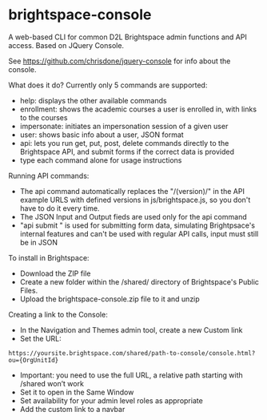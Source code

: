 # brightspace-console
A web-based CLI for common D2L Brightspace admin functions and API access. Based on JQuery Console.

See https://github.com/chrisdone/jquery-console for info about the console.

What does it do? Currently only 5 commands are supported:
* help: displays the other available commands
* enrollment: shows the academic courses a user is enrolled in, with links to the courses
* impersonate: initiates an impersonation session of a given user
* user: shows basic info about a user, JSON format
* api: lets you run get, put, post, delete commands directly to the Brightspace API, and submit forms if the correct data is provided
* type each command alone for usage instructions

Running API commands:
* The api command automatically replaces the "/(version)/" in the API example URLS with defined versions in js/brightspace.js, so you don't have to do it every time.
* The JSON Input and Output fieds are used only for the api command
* "api submit <url>" is used for submitting form data, simulating Brightpsace's internal features and can't be used with regular API calls, input must still be in JSON

To install in Brightspace:
* Download the ZIP file
* Create a new folder within the /shared/ directory of Brightspace's Public Files.
* Upload the brightspace-console.zip file to it and unzip

Creating a link to the Console:
* In the Navigation and Themes admin tool, create a new Custom link
* Set the URL:
```
https://yoursite.brightspace.com/shared/path-to-console/console.html?ou={OrgUnitId}
```
* Important: you need to use the full URL, a relative path starting with /shared won’t work
* Set it to open in the Same Window
* Set availability for your admin level roles as appropriate
* Add the custom link to a navbar
